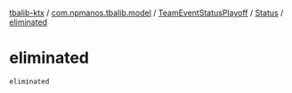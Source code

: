 [tbalib-ktx](../../../index.md) / [com.npmanos.tbalib.model](../../index.md) / [TeamEventStatusPlayoff](../index.md) / [Status](index.md) / [eliminated](./eliminated.md)

# eliminated

`eliminated`
